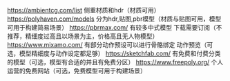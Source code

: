 https://ambientcg.com/list 
侧重材质和hdr（材质可用）
https://polyhaven.com/models 
分为hdr,贴图,pbr模型（材质与贴图可用，模型可用于构建简易场景）
https://pbrmax.com/ 
有较多中式模型 下载需要订阅（不推荐，精细度过高且以场景为主，价格高且无人物模型）
https://www.mixamo.com/
有部分动作预设可以进行骨骼绑定 动作预览（可选，模型精细度与动作设定都足够）
https://sketchfab.com/
有免费和付费分类的模型（可选，模型有合适的并且有免费分区）
https://www.freepoly.org/
个人运营的免费网站（可选，免费模型可用于构建场景）